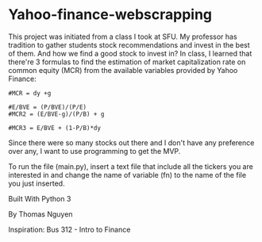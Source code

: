 # Yahoo-finance-webscrapping
This project was initiated from a class I took at SFU. My professor has tradition to gather students stock recommendations and invest in the best of them. And how we find a good stock to invest in? In class, I learned that there're 3 formulas to find the estimation of market capitalization rate on common equity (MCR) from the available variables provided by Yahoo Finance:

    #MCR = dy +g

    #E/BVE = (P/BVE)/(P/E)
    #MCR2 = (E/BVE-g)/(P/B) + g

    #MCR3 = E/BVE + (1-P/B)*dy

Since there were so many stocks out there and I don't have any preference over any, I want to use programming to get the MVP.

To run the file (main.py), insert a text file that include all the tickers you are interested in and change the name of variable (fn) to the name of the file you just inserted. 

Built With
Python 3

By Thomas Nguyen


Inspiration: Bus 312 - Intro to Finance
